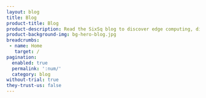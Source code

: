 ```yaml
---
layout: blog
title: Blog
product-title: Blog
product-description: Read the SixSq blog to discover edge computing, dig deeper into the tech or get tips on growing your business with the Nuvla.io marketplace
product-background-img: bg-hero-blog.jpg
breadcrumbs:
 - name: Home
   target: /
pagination:
  enabled: true
  permalink: ':num/'
  category: blog
without-trial: true
they-trust-us: false
---
```

